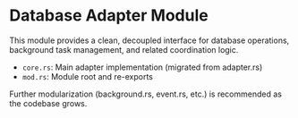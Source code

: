 # Database Adapter Module

This module provides a clean, decoupled interface for database operations, background task management, and related coordination logic.

- `core.rs`: Main adapter implementation (migrated from adapter.rs)
- `mod.rs`: Module root and re-exports

Further modularization (background.rs, event.rs, etc.) is recommended as the codebase grows.
